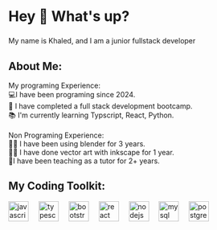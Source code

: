 <h1 align="left">Hey 👋 What's up?</h1>

###

<p align="left">My name is Khaled, and I am a junior fullstack developer</p>

<h2 align="left">About Me:</h2>

<p align="left">My programing Experience:<br>💻I have been programing since 2024.<br>🏫 I have completed a full stack development bootcamp.<br>📚 I'm currently learning Typscript, React, Python.<br><br>Non Programing Experience:<br>🧙‍♂️ I have been using blender for 3 years.<br>👨‍🎨 I have done vector art with inkscape for 1 year.<br>🤵I have been teaching as a tutor for 2+ years.</p>

<h2 align="left">My Coding Toolkit:</h2>

<div align="left">
  <img src="https://cdn.jsdelivr.net/gh/devicons/devicon/icons/javascript/javascript-original.svg" height="40" alt="javascript logo"  />
  <img width="12" />
  <img src="https://cdn.jsdelivr.net/gh/devicons/devicon/icons/typescript/typescript-original.svg" height="40" alt="typescript logo"  />
  <img width="12" />
  <img src="https://cdn.jsdelivr.net/gh/devicons/devicon/icons/bootstrap/bootstrap-original.svg" height="40" alt="bootstrap logo"  />
  <img width="12" />
  <img src="https://cdn.jsdelivr.net/gh/devicons/devicon/icons/react/react-original.svg" height="40" alt="react logo"  />
  <img width="12" />
  <img src="https://cdn.jsdelivr.net/gh/devicons/devicon/icons/nodejs/nodejs-original.svg" height="40" alt="nodejs logo"  />
  <img width="12" />
  <img src="https://cdn.jsdelivr.net/gh/devicons/devicon/icons/mysql/mysql-original.svg" height="40" alt="mysql logo"  />
  <img width="12" />
  <img src="https://cdn.jsdelivr.net/gh/devicons/devicon/icons/postgresql/postgresql-original.svg" height="40" alt="postgresql logo"  />
</div>
